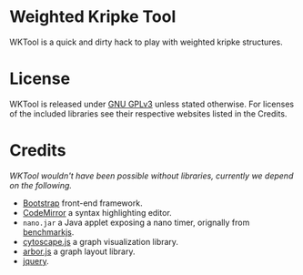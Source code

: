 Weighted Kripke Tool
====================
WKTool is a quick and dirty hack to play with weighted kripke structures.

License
=======
WKTool is released under [GNU GPLv3](http://www.gnu.org/licenses/gpl.html) unless stated otherwise.
For licenses of the included libraries see their respective websites listed in the Credits.

Credits
=======
_WKTool wouldn't have been possible without libraries, currently we depend on the following._

  * [Bootstrap](http://twitter.github.com/bootstrap/) front-end framework.
  * [CodeMirror](http://codemirror.net/) a syntax highlighting editor.
  * `nano.jar` a Java applet exposing a nano timer, orignally from [benchmarkjs](http://benchmarkjs.com/).
  * [cytoscape.js](https://github.com/cytoscape/cytoscape.js) a graph visualization library.
  * [arbor.js](http://arborjs.org/) a graph layout library.
  * [jquery](http://jquery.com/).
